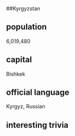 ##Kyrgyzstan
## population
6,019,480

## capital
Bishkek
 
## official language
Kyrgyz, Russian

## interesting trivia



